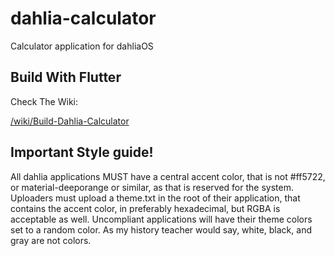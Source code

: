 # dahlia-calculator
Calculator application for dahliaOS

## Build With Flutter

Check The Wiki:

[/wiki/Build-Dahlia-Calculator](https://github.com/dahlia-os/dahlia-calculator/wiki/Build-Dahlia-Calculator)

## Important Style guide!
All dahlia applications MUST have a central accent color, that is not #ff5722, or material-deeporange or similar, as that is reserved for the system. Uploaders must upload a theme.txt in the root of their application, that contains the accent color, in preferably hexadecimal, but RGBA is acceptable as well. Uncompliant applications will have their theme colors set to a random color. As my history teacher would say, white, black, and gray are not colors.

